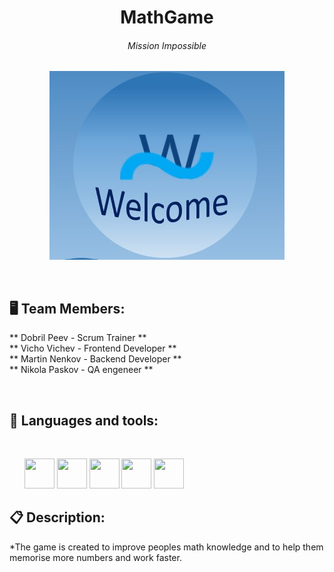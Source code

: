 <h1 align="center">MathGame</h1>
<h6 align="center">Mission Impossible</h6>
<p align="center">
<img src="Documents/logo.jpg">
</p>

 


## 🖥 Team Members:
** Dobril Peev - Scrum Trainer ** <br>
** Vicho Vichev - Frontend Developer ** <br>
** Martin Nenkov - Backend Developer ** <br>
** Nikola Paskov - QA engeneer **

 


## 🚀 Languages and tools:

 

<p align="left">     
<img src="https://img.icons8.com/color/48/000000/c-plus-plus-logo.png" width = 48px height = 48px>
<img src="https://upload.wikimedia.org/wikipedia/commons/thumb/2/2c/Visual_Studio_Icon_2022.svg/1200px-Visual_Studio_Icon_2022.svg.png" width = 48px height = 48px>
<img src="https://upload.wikimedia.org/wikipedia/commons/thumb/f/f4/Raylib_logo.png/120px-Raylib_logo.png?20200407220851" width = 48px height = 48px>
<img src="https://upload.wikimedia.org/wikipedia/commons/thumb/7/73/Microsoft_Excel_2013-2019_logo.svg/2170px-Microsoft_Excel_2013-2019_logo.svg.png" width = 48px height = 48px>
<img src="https://upload.wikimedia.org/wikipedia/commons/thumb/1/16/Microsoft_PowerPoint_2013-2019_logo.svg/2255px-Microsoft_PowerPoint_2013-2019_logo.svg.png" width = 48px height = 48px>
  



## 📋 Description:

*The game is created to improve peoples math knowledge and to help them memorise more numbers and work faster. 

 




